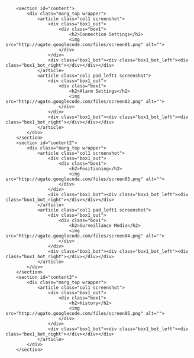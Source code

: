 
		<section id="content">
			<div class="marg_top wrapper">
				<article class="col1 screenshot">
					<div class="box1_out">
						<div class="box1">
							<h2>Connection Settings</h2>
							<img src="http://ugate.googlecode.com/files/screen01.png" alt="">
						</div>
					</div>
					<div class="box1_bot"><div class="box1_bot_left"><div class="box1_bot_right"></div></div></div>
				</article>
				<article class="col1 pad_left1 screenshot">
					<div class="box1_out">
						<div class="box1">
							<h2>Alarm Settings</h2>
							<img src="http://ugate.googlecode.com/files/screen02.png" alt="">
						</div>
					</div>
					<div class="box1_bot"><div class="box1_bot_left"><div class="box1_bot_right"></div></div></div>
				</article>
			</div>
		</section>
		<section id="content2">
			<div class="marg_top wrapper">
				<article class="col1 screenshot">
					<div class="box1_out">
						<div class="box1">
							<h2>Positioning</h2>
							<img src="http://ugate.googlecode.com/files/screen03.png" alt="">
						</div>
					</div>
					<div class="box1_bot"><div class="box1_bot_left"><div class="box1_bot_right"></div></div></div>
				</article>
				<article class="col1 pad_left1 screenshot">
					<div class="box1_out">
						<div class="box1">
							<h2>Surveillance Media</h2>
							<img src="http://ugate.googlecode.com/files/screen04.png" alt="">
						</div>
					</div>
					<div class="box1_bot"><div class="box1_bot_left"><div class="box1_bot_right"></div></div></div>
				</article>
			</div>
		</section>
		<section id="content3">
			<div class="marg_top wrapper">
				<article class="col1 screenshot">
					<div class="box1_out">
						<div class="box1">
							<h2>History</h2>
							<img src="http://ugate.googlecode.com/files/screen05.png" alt="">
						</div>
					</div>
					<div class="box1_bot"><div class="box1_bot_left"><div class="box1_bot_right"></div></div></div>
				</article>
			</div>
		</section>
